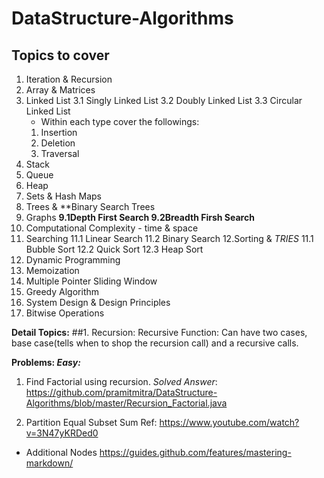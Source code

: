 # DataStructure-Algorithms

## Topics to cover
1. Iteration & Recursion
2. Array & Matrices
3. Linked List
  3.1 Singly Linked List
  3.2 Doubly Linked List
  3.3 Circular Linked List
   * Within each type cover the followings:
   1. Insertion
   2. Deletion
   3. Traversal
4. Stack 
5. Queue
6. Heap
7. Sets & Hash Maps
8. Trees & **Binary Search Trees
9. Graphs 
  **9.1Depth First Search
  9.2Breadth Firsh Search**
10. Computational Complexity - time & space
11. Searching
    11.1 Linear Search
    11.2 Binary Search
12.Sorting & *TRIES*
    11.1 Bubble Sort
    12.2 Quick Sort
    12.3 Heap Sort
13. Dynamic Programming
14. Memoization
15. Multiple Pointer Sliding Window 
16. Greedy Algorithm
17. System Design & Design Principles
18. Bitwise Operations


**Detail Topics:**
##1. Recursion:
Recursive Function: Can have two cases, base case(tells when to shop the recursion call) and a recursive calls.

**Problems:
*Easy:***
1. Find Factorial using recursion.
*Solved Answer*: https://github.com/pramitmitra/DataStructure-Algorithms/blob/master/Recursion_Factorial.java

1. Partition Equal Subset Sum
Ref: https://www.youtube.com/watch?v=3N47yKRDed0

    
    
    
    
   
   
   
*   Additional Nodes
https://guides.github.com/features/mastering-markdown/

